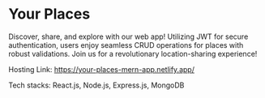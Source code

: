 # Your Places

Discover, share, and explore with our web app! Utilizing JWT for secure authentication, users enjoy seamless CRUD operations for places with robust validations. Join us for a revolutionary location-sharing experience!

Hosting Link: https://your-places-mern-app.netlify.app/

Tech stacks: React.js, Node.js, Express.js, MongoDB
